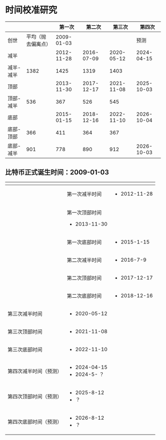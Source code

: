 # 时间校准研究

|       |           | 第一次        | 第二次        | 第三次        | 第四次        |
| ----- | --------- | ---------- | ---------- | ---------- | ---------- |
| 创世    | 平均（抛去偏离点） | 2009-01-03 | 　          | 　          | 预测         |
| 减半    | 　         | 2012-11-28 | 2016-07-09 | 2020-05-12 | 2024-04-15 |
| 减半-减半 | 1382      | 1425       | 1319       | 1403       | 　          |
| 顶部    | 　         | 2013-11-30 | 2017-12-17 | 2021-11-08 | 2025-10-03 |
| 顶部-减半 | 536       | 367        | 526        | 545        | 　          |
| 底部    | 　         | 2015-01-15 | 2018-12-16 | 2022-11-10 | 2026-10-04 |
| 底部-顶部 | 366       | 411        | 364        | 367        | 　          |
| 底部-减半 | 901       | 778        | 890        | 912        | 2026-10-03 |

## 比特币正式诞生时间：2009-01-03

<table data-view="cards"><thead><tr><th></th><th></th><th></th></tr></thead><tbody><tr><td></td><td>第一次减半时间</td><td><ul><li>2012-11-28</li></ul></td></tr><tr><td></td><td><p>第一次顶部时间</p><ul><li>2013-11-30</li></ul></td><td></td></tr><tr><td></td><td>第一次底部时间</td><td><ul><li>2015-1-15</li></ul></td></tr><tr><td></td><td>第二次减半时间</td><td><ul><li>2016-7-9</li></ul></td></tr><tr><td></td><td>第二次顶部时间</td><td><ul><li>2017-12-17</li></ul></td></tr><tr><td></td><td>第二次底部时间</td><td><ul><li>2018-12-16</li></ul></td></tr><tr><td>第三次减半时间</td><td><ul><li>2020-05-12</li></ul></td><td></td></tr><tr><td>第三次顶部时间</td><td><ul><li>2021-11-08</li></ul></td><td></td></tr><tr><td>第三次底部时间</td><td><ul><li>2022-11-10</li></ul></td><td></td></tr><tr><td>第四次减半时间（预测）</td><td><ul><li>2024-04-15</li><li>2024-5- ？</li></ul></td><td></td></tr><tr><td>第四次顶部时间（预测）</td><td><ul><li>2025-8-12</li><li>？</li></ul></td><td></td></tr><tr><td>第四次底部时间（预测）</td><td><ul><li>2026-8-12</li><li>？</li></ul></td><td></td></tr></tbody></table>
